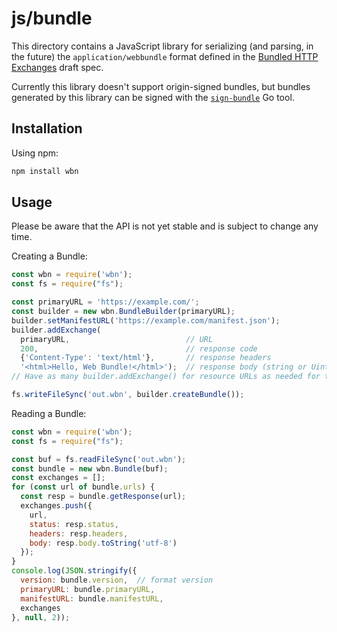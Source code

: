 # js/bundle
This directory contains a JavaScript library for serializing (and parsing, in the future) the `application/webbundle` format defined in the [Bundled HTTP Exchanges](https://wicg.github.io/webpackage/draft-yasskin-wpack-bundled-exchanges.html) draft spec.

Currently this library doesn't support origin-signed bundles, but bundles generated by this library can be signed with the [`sign-bundle`](https://github.com/WICG/webpackage/tree/master/go/bundle#sign-bundle) Go tool.

## Installation
Using npm:
```bash
npm install wbn
```

## Usage
Please be aware that the API is not yet stable and is subject to change any time.

Creating a Bundle:
```javascript
const wbn = require('wbn');
const fs = require("fs");

const primaryURL = 'https://example.com/';
const builder = new wbn.BundleBuilder(primaryURL);
builder.setManifestURL('https://example.com/manifest.json');
builder.addExchange(
  primaryURL,                          // URL
  200,                                 // response code
  {'Content-Type': 'text/html'},       // response headers
  '<html>Hello, Web Bundle!</html>');  // response body (string or Uint8Array)
// Have as many builder.addExchange() for resource URLs as needed for the package.

fs.writeFileSync('out.wbn', builder.createBundle());
```

Reading a Bundle:
```javascript
const wbn = require('wbn');
const fs = require("fs");

const buf = fs.readFileSync('out.wbn');
const bundle = new wbn.Bundle(buf);
const exchanges = [];
for (const url of bundle.urls) {
  const resp = bundle.getResponse(url);
  exchanges.push({
    url,
    status: resp.status,
    headers: resp.headers,
    body: resp.body.toString('utf-8')
  });
}
console.log(JSON.stringify({
  version: bundle.version,  // format version
  primaryURL: bundle.primaryURL,
  manifestURL: bundle.manifestURL,
  exchanges
}, null, 2));
```

